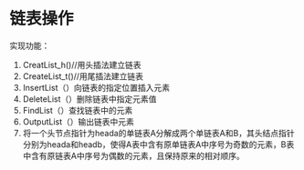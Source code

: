 # 链表操作

实现功能：

1. CreatList_h()//用头插法建立链表
2. CreateList_t()//用尾插法建立链表
3. InsertList（）向链表的指定位置插入元素
4. DeleteList（）删除链表中指定元素值
5. FindList（）查找链表中的元素
6. OutputList（）输出链表中元素
7. 将一个头节点指针为heada的单链表A分解成两个单链表A和B，其头结点指针分别为heada和headb，使得A表中含有原单链表A中序号为奇数的元素，B表中含有原链表A中序号为偶数的元素，且保持原来的相对顺序。
